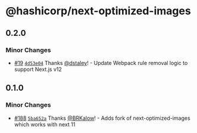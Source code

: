 # @hashicorp/next-optimized-images

## 0.2.0

### Minor Changes

- [#19](https://github.com/hashicorp/web-platform-packages/pull/19) [`4d53e04`](https://github.com/hashicorp/web-platform-packages/commit/4d53e047eeddcd7461fc9ee05306ace1f08947cd) Thanks [@dstaley](https://github.com/dstaley)! - Update Webpack rule removal logic to support Next.js v12

## 0.1.0

### Minor Changes

- [#188](https://github.com/hashicorp/nextjs-scripts/pull/188) [`5ba652a`](https://github.com/hashicorp/nextjs-scripts/commit/5ba652a7b0a6d3c2008a7cdf2e3b3f1599a41fcd) Thanks [@BRKalow](https://github.com/BRKalow)! - Adds fork of next-optimized-images which works with next 11
